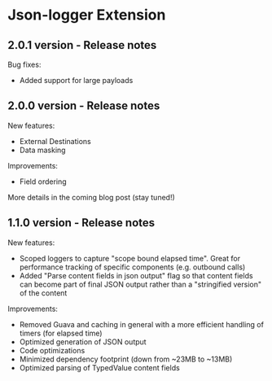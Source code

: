# Json-logger Extension

## 2.0.1 version - Release notes

Bug fixes:

* Added support for large payloads

## 2.0.0 version - Release notes

New features:

* External Destinations
* Data masking

Improvements:

* Field ordering

More details in the coming blog post (stay tuned!)

## 1.1.0 version - Release notes

New features:

* Scoped loggers to capture "scope bound elapsed time". Great for performance tracking of specific components (e.g.
  outbound calls)
* Added "Parse content fields in json output" flag so that content fields can become part of final JSON output rather
  than a "stringified version" of the content

Improvements:

* Removed Guava and caching in general with a more efficient handling of timers (for elapsed time)
* Optimized generation of JSON output
* Code optimizations
* Minimized dependency footprint (down from ~23MB to ~13MB)
* Optimized parsing of TypedValue content fields

